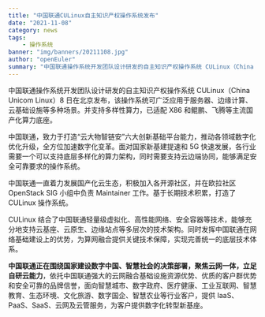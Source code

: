 ```yaml
---
title: "中国联通CULinux自主知识产权操作系统发布"
date: "2021-11-08"
category: news
tags:
    - 操作系统
banner: "img/banners/20211108.jpg"
author: "openEuler"
summary: "中国联通操作系统开发团队设计研发的自主知识产权操作系统 CULinux（China Unicom Linux）8 日在北京发布。"
---
```


<div class="markdown">

中国联通操作系统开发团队设计研发的自主知识产权操作系统 CULinux（China Unicom Linux）8 日在北京发布，该操作系统可广泛应用于服务器、边缘计算、云基础设施等多种场景。并支持多样性算力，已适配 X86 和鲲鹏、飞腾等主流国产化算力底座。


 中国联通，致力于打造“云大物智链安”六大创新基础平台能力，推动各领域数字化优化升级，全方位加速数字化变革。面对国家新基建提速和 5G 快速发展，各行业需要一个可以支持底层多样化的算力架构，同时需要支持云边端协同，能够满足安全可靠要求的操作系统。


中国联通一直着力发展国产化云生态，积极加入各开源社区，并在欧拉社区 OpenStack SIG 小组中负责 Maintainer 工作。基于长期技术积累，打造了 CULinux 操作系统。


CULinux 结合了中国联通轻量级虚拟化、高性能网络、安全容器等技术，能够充分地支持云基座、云原生、边缘站点等多层次的技术架构。同时发挥中国联通在网络基础建设上的优势，为算网融合提供关键技术保障，实现完善统一的底层技术体系。

**中国联通正在围绕国家建设数字中国、智慧社会的决策部署，聚焦云网一体，立足自研云能力**，依托中国联通强大的云网融合基础设施资源优势、优质的客户群优势和安全可靠的品牌信誉，面向智慧城市、数字政府、医疗健康、工业互联网、智慧教育、生态环境、文化旅游、数字国企、智慧农业等行业客户，提供 IaaS、PaaS、SaaS、云网及云管服务，为客户提供数字化转型新基座。

</div>

